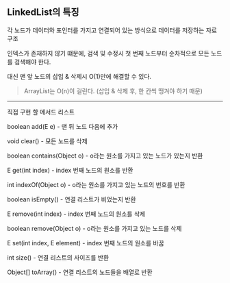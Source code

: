 ## LinkedList의 특징

각 노드가 데이터와 포인터를 가지고 연결되어 있는 방식으로 데이터를 저장하는 자료 구조

인덱스가 존재하지 않기 떄문에, 검색 및 수정시 첫 번째 노드부터 순차적으로 모든 노드를 검색해야 한다.

대신 맨 앞 노드의 삽입 & 삭제시 O(1)만에 해결할 수 있다.

> ArrayList는 O(n)이 걸린다.
> (삽입 & 삭제 후, 한 칸씩 땡겨야 하기 때문)

---

직접 구현 할 메서드 리스트

boolean	add(E e) - 맨 뒤 노드 다음에 추가

void	clear() - 모든 노드를 삭제

boolean	contains(Object o) - o라는 원소를 가지고 있는 노드가 있는지 반환

E	get(int index) - index 번째 노드의 원소를 반환

int	indexOf(Object o) - o라는 원소를 가지고 있는 노드의 번호를 반환

boolean	isEmpty() - 연결 리스트가 비었는지 반환

E	remove(int index) - index 번째 노드의 원소를 삭제

boolean	remove(Object o) - o라는 원소를 가지고 있는 노드를 삭제

E	set(int index, E element) - index 번째 노드의 원소를 바꿈

int	size() - 연결 리스트의 사이즈를 반환

Object[]	toArray() - 연결 리스트의 노드들을 배열로 반환